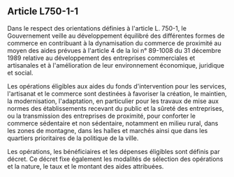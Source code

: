 Article L750-1-1
----
Dans le respect des orientations définies à l'article L. 750-1, le Gouvernement
veille au développement équilibré des différentes formes de commerce en
contribuant à la dynamisation du commerce de proximité au moyen des aides
prévues à l'article 4 de la loi n° 89-1008 du 31 décembre 1989 relative au
développement des entreprises commerciales et artisanales et à l'amélioration de
leur environnement économique, juridique et social.

Les opérations éligibles aux aides du fonds d'intervention pour les services,
l'artisanat et le commerce sont destinées à favoriser la création, le maintien,
la modernisation, l'adaptation, en particulier pour les travaux de mise aux
normes des établissements recevant du public et la sûreté des entreprises, ou la
transmission des entreprises de proximité, pour conforter le commerce sédentaire
et non sédentaire, notamment en milieu rural, dans les zones de montagne, dans
les halles et marchés ainsi que dans les quartiers prioritaires de la politique
de la ville.

Les opérations, les bénéficiaires et les dépenses éligibles sont définis par
décret. Ce décret fixe également les modalités de sélection des opérations et la
nature, le taux et le montant des aides attribuées.
